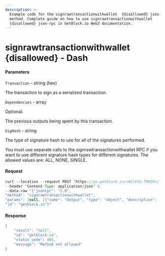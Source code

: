 ```yaml
---
description: >-
  Example code for the signrawtransactionwithwallet  {disallowed} json-rpc
  method. Сomplete guide on how to use signrawtransactionwithwallet 
  {disallowed} json-rpc in GetBlock.io Web3 documentation.
---
```


# signrawtransactionwithwallet {disallowed} - Dash

#### Parameters

`Transaction` - string (hex)

The transaction to sign as a serialized transaction.

`Dependencies` - array

Optional.

The previous outputs being spent by this transaction.

`SigHash` - string

The type of signature hash to use for all of the signatures performed.

You must use separate calls to the signrawtransactionwithwallet RPC if you want to use different signature hash types for different signatures. The allowed values are: ALL, NONE, SINGLE.

#### Request

```java
curl --location --request POST 'https://go.getblock.io/<ACCESS-TOKEN>/' \
--header 'Content-Type: application/json' \ 
--data-raw '{"jsonrpc": "2.0",
"method": "signrawtransactionwithwallet",
"params": [null, [{"name": "Output", "type": "object", "description": ["Optional.", "An output being spent."], "value": [{"name": "txid", "type": "string (hex)", "description": ["The TXID of the transaction the output appeared in. The TXID must be encoded in hex in RPC byte order."], "value": null}, {"name": "vout", "type": "number (int)", "description": ["The index number of the output (vout) as it appeared in its transaction, with the first output being 0."], "value": null}, {"name": "scriptPubKey", "type": "string (hex)", "description": ["The output's pubkey script encoded as hex."], "value": null}, {"name": "redeemScript", "type": "string (hex)", "description": ["Optional.", "If the pubkey script was a script hash, this must be the corresponding redeem script."], "value": null}, {"name": "amount", "type": "numeric", "description": ["The amount of Dash spent"], "value": null}]}], null],
"id": "getblock.io"}'
```

#### Response

```java
{
    "result": "null",
    "id": "getblock.io",
    "status_code": 405,
    "message": "Method not allowed"
}
```
